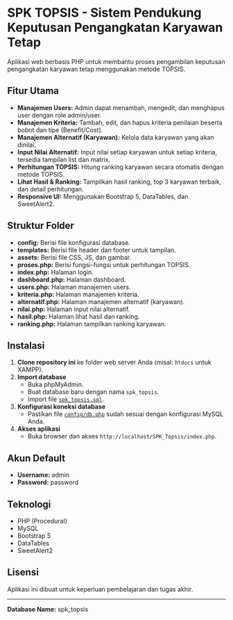 # SPK TOPSIS - Sistem Pendukung Keputusan Pengangkatan Karyawan Tetap

Aplikasi web berbasis PHP untuk membantu proses pengambilan keputusan pengangkatan karyawan tetap menggunakan metode TOPSIS.

## Fitur Utama

- **Manajemen Users:** Admin dapat menambah, mengedit, dan menghapus user dengan role admin/user.
- **Manajemen Kriteria:** Tambah, edit, dan hapus kriteria penilaian beserta bobot dan tipe (Benefit/Cost).
- **Manajemen Alternatif (Karyawan):** Kelola data karyawan yang akan dinilai.
- **Input Nilai Alternatif:** Input nilai setiap karyawan untuk setiap kriteria, tersedia tampilan list dan matrix.
- **Perhitungan TOPSIS:** Hitung ranking karyawan secara otomatis dengan metode TOPSIS.
- **Lihat Hasil & Ranking:** Tampilkan hasil ranking, top 3 karyawan terbaik, dan detail perhitungan.
- **Responsive UI:** Menggunakan Bootstrap 5, DataTables, dan SweetAlert2.

## Struktur Folder

- **config:** Berisi file konfigurasi database.
- **templates:** Berisi file header dan footer untuk tampilan.
- **assets:** Berisi file CSS, JS, dan gambar.
- **proses.php:** Berisi fungsi-fungsi untuk perhitungan TOPSIS.
- **index.php:** Halaman login.
- **dashboard.php:** Halaman dashboard.
- **users.php:** Halaman manajemen users.
- **kriteria.php:** Halaman manajemen kriteria.
- **alternatif.php:** Halaman manajemen alternatif (karyawan).
- **nilai.php:** Halaman input nilai alternatif.
- **hasil.php:** Halaman lihat hasil dan ranking.
- **ranking.php:** Halaman tampilkan ranking karyawan.

## Instalasi

1. **Clone repository ini** ke folder web server Anda (misal: `htdocs` untuk XAMPP).
2. **Import database**
   - Buka phpMyAdmin.
   - Buat database baru dengan nama `spk_topsis`.
   - Import file [`spk_topsis.sql`](spk_topsis.sql).
3. **Konfigurasi koneksi database**
   - Pastikan file [`config/db.php`](config/db.php) sudah sesuai dengan konfigurasi MySQL Anda.
4. **Akses aplikasi**
   - Buka browser dan akses `http://localhost/SPK_Topsis/index.php`.

## Akun Default

- **Username:** admin
- **Password:** password

## Teknologi

- PHP (Procedural)
- MySQL
- Bootstrap 5
- DataTables
- SweetAlert2

## Lisensi

Aplikasi ini dibuat untuk keperluan pembelajaran dan tugas akhir.

---

**Database Name:** spk_topsis
